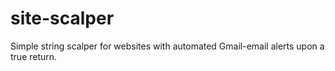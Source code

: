 # site-scalper
Simple string scalper for websites with automated Gmail-email alerts upon a true return.
